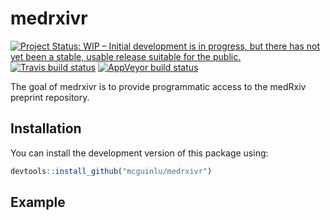 
<!-- README.md is generated from README.Rmd. Please edit that file -->

# medrxivr

<!-- badges: start -->

[![Project Status: WIP – Initial development is in progress, but there
has not yet been a stable, usable release suitable for the
public.](https://www.repostatus.org/badges/latest/wip.svg)](https://www.repostatus.org/#wip)
<br> [![Travis build
status](https://travis-ci.org/mcguinlu/medrxivr.svg?branch=master)](https://travis-ci.org/mcguinlu/medrxivr)
[![AppVeyor build
status](https://ci.appveyor.com/api/projects/status/github/mcguinlu/medrxivr?branch=master&svg=true)](https://ci.appveyor.com/project/mcguinlu/medrxivr)
<!-- badges: end -->

The goal of medrxivr is to provide programmatic access to the medRxiv
preprint repository.

## Installation

You can install the development version of this package using:

``` r
devtools::install_github("mcguinlu/medrxivr")
```

## Example
